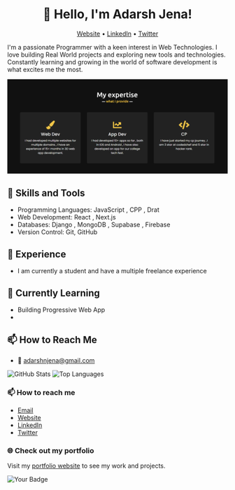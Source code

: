 <h1 align="center">👋 Hello, I'm Adarsh Jena!</h1>
<p align="center">
  <a href="https://adarshjena.in">Website</a> •
  <a href="https://www.linkedin.com/in/adarshnjena/">LinkedIn</a> •
  <a href="[Your Twitter URL]">Twitter</a>
</p>

<!-- Add a short introduction about yourself -->
I'm a passionate Programmer with a keen interest in Web Technologies. I love building Real World projects and exploring new tools and technologies. Constantly learning and growing in the world of software development is what excites me the most.

<!-- Add a catchy banner or an image showcasing your work or interests -->
![Banner](banner.png)

## 🚀 Skills and Tools

<!-- List the technologies, tools, and programming languages you're experienced with -->
- Programming Languages: JavaScript , CPP , Drat
- Web Development: React , Next.js
- Databases: Django , MongoDB , Supabase , Firebase
- Version Control: Git, GitHub

## 💼 Experience

<!-- Add your work experience, internships, or notable projects -->
- I am currently a student and have a multiple freelance experience 

## 🌱 Currently Learning

<!-- Mention the technologies or concepts you're currently learning -->
- Building Progressive Web App
- 

## 📫 How to Reach Me

<!-- Add your contact information such as email address -->
- 📧 adarshnjena@gmail.com

<!-- Add badges for your GitHub stats, top programming languages, etc. -->
![GitHub Stats](https://github-readme-stats.vercel.app/api?username=adarshnjena&show_icons=true&theme=dark)
![Top Languages](https://github-readme-stats.vercel.app/api/top-langs/?username=adarshnjena&layout=compact&theme=dark)

<!-- Add a footer with credits or acknowledgments if needed -->
### 📫 How to reach me

<!-- Add your contact information or social media links -->
- [Email](mailto:adarshnjena@gmail.com)
- [Website](https://adarshjena.in)
- [LinkedIn](https://www.linkedin.com/in/adarshnjena/)
- [Twitter](https://twitter.com/yourusername)

### 🌐 Check out my portfolio

<!-- Add a link to your portfolio or showcase projects -->
Visit my [portfolio website](https://adarshjena.in) to see my work and projects.

<!-- Add any additional sections or customize the content based on your preferences -->

<!-- Add a footer with relevant badges or acknowledgments -->
<!-- For example: -->
![Your Badge](https://img.shields.io/badge/-Badge%20Name-BadgeColor)
